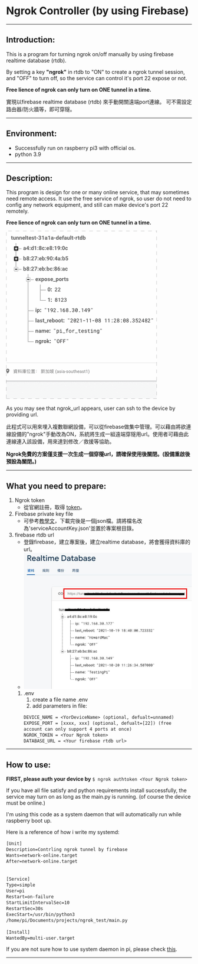 # Ngrok Controller (by using Firebase)

----

## Introduction:
This is a program for turning ngrok on/off manually by using firebase realtime database (rtdb).

By setting a key **"ngrok"** in rtdb to "ON" to create a ngrok tunnel session, and "OFF" to turn off, so the service can control it's port 22 expose or not.

**Free lience of ngrok can only turn on ONE tunnel in a time.**
 
實現以firebase realtime database (rtdb) 來手動開關遠端port連線。
可不需設定路由器/防火牆等，即可穿隧。

---

## Environment:
* Successfully run on raspberry pi3 with official os.
* python 3.9
----

## Description:
This program is design for one or many online service, that may sometimes need remote access.
It use the free service of ngrok, so user do not need to config any network equipment, and still can make device's port 22 remotely.

**Free lience of ngrok can only turn on ONE tunnel in a time.**

![Demo](demo/demo.gif)

As you may see that ngrok_url appears, user can ssh to the device by providing url.

此程式可以用來埋入複數聯網設備，可以從firebase做集中管理。可以藉由將欲連線設備的"ngrok"手動改為ON，系統將生成一組遠端穿隧用url。使用者可藉由此連線連入該設備，用來達到修改／救援等協助。

**Ngrok免費的方案僅支援一次生成一個穿隧url，請確保使用後關閉。(設備重啟後預設為關閉。)**

----

## What you need to prepare:
1. Ngrok token
   * 從官網註冊，取得 [token](https://dashboard.ngrok.com/get-started/your-authtoken )。
2. Firebase private key file
   * 可參考[教學文](https://firebase.google.com/docs/admin/setup )，下載完後是一個json檔。請將檔名改為'serviceAccountKey.json'並置於專案根目錄。
3. firebase rtdb url
   * 登錄firebase，建立專案後，建立realtime database，將會獲得資料庫的url。
   * ![Demo](demo/url_demo.jpeg)
   1. .env
      1. create a file name .env
      2. add parameters in file:
      ```
      DEVICE_NAME = <YorDeviceName> (optional, defualt=unnamed)
      EXPOSE_PORT = [xxxx, xxx] (optional, defualt=[22]) (free account can only support 4 ports at once)
      NGROK_TOKEN = <Your Ngrok token>
      DATABASE_URL = <Your firebase rtdb url>
      ```
   
----

## How to use:
**FIRST, please auth your device by** ```$ ngrok authtoken <Your Ngrok token>```

If you have all file satisfy and python requirements install successfully, the service may turn on as long as the main.py is running. (of course the device must be online.)

I'm using this code as a system daemon that will automatically run while raspberry boot up.

Here is a reference of how i write my systemd:
```
[Unit]
Description=Contrling ngrok tunnel by firebase
Wants=network-online.target
After=network-online.target


[Service]
Type=simple
User=pi
Restart=on-failure
StartLimitIntervalSec=10
RestartSec=30s
ExecStart=/usr/bin/python3 /home/pi/Documents/projects/ngrok_test/main.py

[Install]
WantedBy=multi-user.target
```
If you are not sure how to use system daemon in pi, please check [this](https://www.thedigitalpictureframe.com/ultimate-guide-systemd-autostart-scripts-raspberry-pi/ ).

----




